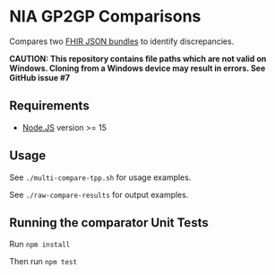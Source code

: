 # NIA GP2GP Comparisons

Compares two [FHIR JSON bundles][bundle] to identify discrepancies.

__CAUTION: This repository contains file paths which are not valid on Windows. Cloning from a Windows device may result in errors. See GitHub issue #7__

## Requirements

- [Node.JS] version >= 15

[Node.JS]: https://nodejs.org

## Usage

See `./multi-compare-tpp.sh` for usage examples.

See `./raw-compare-results` for output examples.

[bundle]: https://developer.nhs.uk/apis/gpconnect-1-6-0/access_documents_development_bundle.html

## Running the comparator Unit Tests

Run `npm install`

Then run `npm test`
